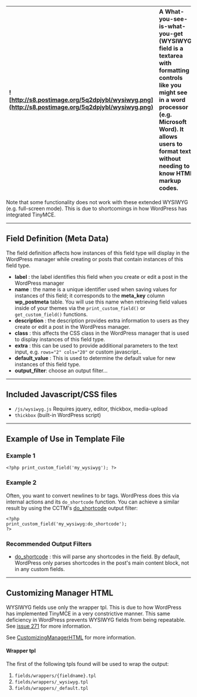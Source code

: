 |![http://s8.postimage.org/5q2dpjybl/wysiwyg.png](http://s8.postimage.org/5q2dpjybl/wysiwyg.png)|A What-you-see-is-what-you-get (WYSIWYG) field is a textarea with formatting controls like you might see in a word processor (e.g. Microsoft Word).  It allows users to format text without needing to know HTML markup codes.|
|:----------------------------------------------------------------------------------------------|:-----------------------------------------------------------------------------------------------------------------------------------------------------------------------------------------------------------------------------|

Note that some functionality does not work with these extended WYSIWYG (e.g. full-screen mode).  This is due to shortcomings in how WordPress has integrated TinyMCE.





---


## Field Definition (Meta Data) ##

The field definition affects how instances of this field type will display in the WordPress manager while creating or posts that contain instances of this field type.

  * **label** : the label identifies this field when you create or edit a post in the WordPress manager
  * **name** : the name is a unique identifier used when saving values for instances of this field; it corresponds to the **meta\_key** column **wp\_postmeta** table.  You will use this name when retrieving field values inside of your themes via the `print_custom_field()` or `get_custom_field()` functions.
  * **description** : the description provides extra information to users as they create or edit a post in the WordPress manager.
  * **class** : this affects the CSS class in the WordPress manager that is used to display instances of this field type.
  * **extra** : this can be used to provide additional parameters to the text input, e.g. `rows="2" cols="20"` or custom javascript..
  * **default\_value** : This is used to determine the default value for new instances of this field type.
  * **output\_filter**: choose an output filter...


---


## Included Javascript/CSS files ##

  * `/js/wysiwyg.js` Requires jquery, editor, thickbox, media-upload
  * `thickbox` (built-in WordPress script)


---


## Example of Use  in Template File ##


### Example 1 ###

```
<?php print_custom_field('my_wysiwyg'); ?>
```

### Example 2 ###

Often, you want to convert newlines to br tags.  WordPress does this via internal actions and its `do_shortcode` function.  You can achieve a similar result by using the CCTM's [do\_shortcode](do_shortcode_OutputFilter.md) output filter:

```
<?php
print_custom_field('my_wysiwyg:do_shortcode');
?>
```

### Recommended Output Filters ###

  * [do\_shortcode](do_shortcode_OutputFilter.md) : this will parse any shortcodes in the field.  By default, WordPress only parses shortcodes in the post's main content block, not in any custom fields.



---


## Customizing Manager HTML ##

WYSIWYG fields use only the wrapper tpl.  This is due to how WordPress has implemented TinyMCE in a very constrictive manner.  This same deficiency in WordPress prevents WYSIWYG fields from being repeatable. See [issue 271](https://code.google.com/p/wordpress-custom-content-type-manager/issues/detail?id=271) for more information.

See [CustomizingManagerHTML](CustomizingManagerHTML.md) for more information.


#### Wrapper tpl ####

The first of the following tpls found will be used to wrap the output:

  1. `fields/wrappers/{fieldname}.tpl`
  1. `fields/wrappers/_wysiwyg.tpl`
  1. `fields/wrappers/_default.tpl`